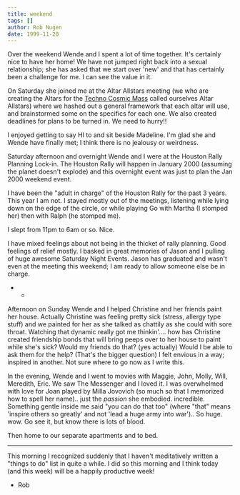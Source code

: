 ```yaml
---
title: weekend
tags: []
author: Rob Nugen
date: 1999-11-20
---
```


Over the weekend Wende and I spent a lot of time together.  It's
certainly nice to have her home!  We have not jumped right back into a
sexual relationship; she has asked that we start over 'new' and that
has certainly been a challenge for me.  I can see the value in it.

On Saturday she joined me at the Altar Allstars meeting (we who are
creating the Altars for the <a href="https://www.heartstormproductions.com">Techno Cosmic Mass</a>
called ourselves Altar Allstars) where we hashed out a general framework
that each altar will use, and brainstormed some on the specifics for
each one.  We also created deadlines for plans to be turned in.  We need
to hurry!!

I enjoyed getting to say HI to and sit beside Madeline.  I'm glad she
and Wende have finally met; I think there is no jealousy or weirdness.

Saturday afternoon and overnight Wende and I were at the Houston Rally
Planning Lock-in.  The Houston Rally will happen in January 2000
(assuming the planet doesn't explode) and this overnight event was
just to plan the Jan 2000 weekend event.

I have been the "adult in charge" of the Houston Rally for the past 3
years.  This year I am not.  I stayed mostly out of the meetings,
listening while lying down on the edge of the circle, or while playing
Go with Martha (I stomped her) then with Ralph (he stomped me).

I slept from 11pm to 6am or so.  Nice.

I have mixed feelings about not being in the thicket of rally
planning.  Good feelings of relief mostly. I basked in great memories
of Jason and I pulling of huge awesome Saturday Night Events.  Jason
has graduated and wasn't even at the meeting this weekend; I am ready
to allow someone else be in charge.

- -

Afternoon on Sunday Wende and I helped Christine and her friends paint
her house.  Actually Christine was feeling pretty sick (stress,
allergy type stuff) and we painted for her as she talked as chattily
as she could with sore throat.  Watching that dynamic really got me
thinkin'....  how has Christine created friendship bonds that will
bring peeps over to her house to paint while she's sick?  Would my
friends do that?  (yes actually) Would I be able to ask them for the
help?  (That's the bigger question) I felt envious in a way; inspired
in another.  Not sure where to go now as I write this.

In the evening, Wende and I went to movies with Maggie, John, Molly,
Will, Meredith, Eric.  We saw The Messenger and I loved it.  I was
overwhelmed with love for Joan played by Milla Jovovich (so much so
that I memorized how to spell her name).. just the <em>passion</em>
she embodied. incredible.  Something gentle inside me said "you can do
that too" (where "that" means 'inspire others so greatly' and not
'lead a huge army into war')..  So huge.  wow.  Go see it, but know
there is lots of blood.

Then home to our separate apartments and to bed.

- - -

This morning I recognized suddenly that I haven't meditatively written
a "things to do" list in quite a while.  I did so this morning and I
think today (and this week) will be a happily productive week!

- Rob




